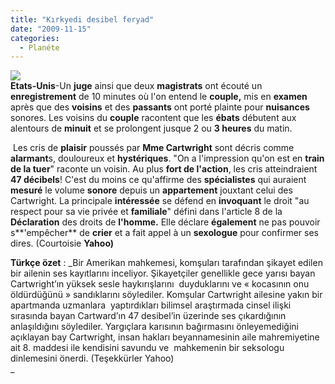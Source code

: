 ```yaml
---
title: "Kırkyedi desibel feryad"
date: "2009-11-15"
categories: 
  - Planéte
---
```


**![](/uploads/image/kadin_.jpg)  
Etats-Unis**\-Un **juge** ainsi que deux **magistrats** ont écouté un **enregistrement** de 10 minutes où l'on entend le **couple,** mis en **examen** après que des **voisins** et des **passants** ont porté plainte pour **nuisances** sonores. Les voisins du **couple** racontent que les **ébats** débutent aux alentours de **minuit** et se prolongent jusque 2 ou **3 heures** du matin.

 Les cris de **plaisir** poussés par **Mme Cartwright** sont décris comme **alarmant**s, douloureux et **hystériques**. "On a l'impression qu'on est en **train de la tuer**" raconte un voisin. Au plus **fort de l'action**, les cris atteindraient **47 décibels**! C'est du moins ce qu'affirme des **spécialistes** qui auraient **mesuré** le volume **sonore** depuis un **appartement** jouxtant celui des Cartwright. La principale **intéressée** se défend en **invoquant** le droit "au respect pour sa vie privée et **familiale**" défini dans l'article 8 de la **Déclaration** des droits de **l'homme.** Elle déclare **également** ne pas pouvoir s**'empêcher** de **crier** et a fait appel à un **sexologue** pour confirmer ses dires. (Courtoisie **Yahoo)**

**Türkçe özet** : _Bir Amerikan mahkemesi, komşuları tarafından şikayet edilen bir ailenin ses kayıtlarını inceliyor. Şikayetçiler genellikle gece yarısı bayan Cartwright’ın yüksek sesle haykırışlarını  duyduklarını ve « kocasının onu  öldürdüğünü » sandıklarını söylediler. Komşular Cartwright ailesine yakın bir apartmanda uzmanlara  yaptırdıkları bilimsel araştırmada cinsel ilişki sırasında bayan Cartward’ın 47 desibel’in üzerinde ses çıkardığının anlaşıldığını söylediler. Yargıçlara karısının bağırmasını önleyemediğini açıklayan bay Cartwright, insan hakları beyannamesinin aile mahremiyetine ait 8. maddesi ile kendisini savundu ve  mahkemenin bir seksologu dinlemesini önerdi. (Teşekkürler Yahoo)  
_
